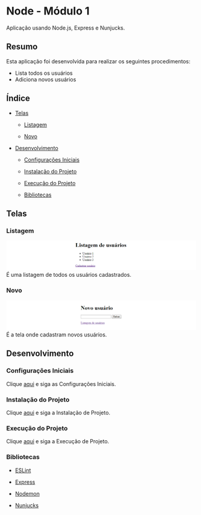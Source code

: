 # Node - Módulo 1

Aplicação usando Node.js, Express e Nunjucks.

## Resumo

Esta aplicação foi desenvolvida para realizar os seguintes procedimentos:

- Lista todos os usuários
- Adiciona novos usuários

## Índice

- [Telas](#telas)

  - [Listagem](#listagem)

  - [Novo](#novo)

- [Desenvolvimento](#desenvolvimento)

  - [Configurações Iniciais](#configurações-iniciais)

  - [Instalação do Projeto](#instalação-do-projeto)

  - [Execução do Projeto](#execução-do-projeto)

  - [Bibliotecas](#bibliotecas)

## Telas

### Listagem

![Screenshoot List](https://github.com/osvaldokalvaitir/node-modulo1/blob/master/screenshots/List.png)
É uma listagem de todos os usuários cadastrados.

### Novo

![Screenshoot New](https://github.com/osvaldokalvaitir/node-modulo1/blob/master/screenshots/New.png)
É a tela onde cadastram novos usuários.

## Desenvolvimento

### Configurações Iniciais

Clique [aqui](https://github.com/osvaldokalvaitir/projects-settings/blob/master/README.md) e siga as Configurações Iniciais.

### Instalação do Projeto

Clique [aqui](https://github.com/osvaldokalvaitir/projects-settings/blob/master/nodejs/nodejs.md) e siga a Instalação de Projeto.

### Execução do Projeto

Clique [aqui](https://github.com/osvaldokalvaitir/projects-settings/blob/master/nodejs/nodejs.md) e siga a Execução de Projeto.

### Bibliotecas

- [ESLint](https://github.com/osvaldokalvaitir/projects-settings/blob/master/nodejs/libs/eslint.md)

- [Express](https://github.com/osvaldokalvaitir/projects-settings/blob/master/nodejs/libs/express.md)

- [Nodemon](https://github.com/osvaldokalvaitir/projects-settings/blob/master/nodejs/libs/nodemon.md)

- [Nunjucks](https://github.com/osvaldokalvaitir/projects-settings/blob/master/nodejs/libs/nunjucks.md)
